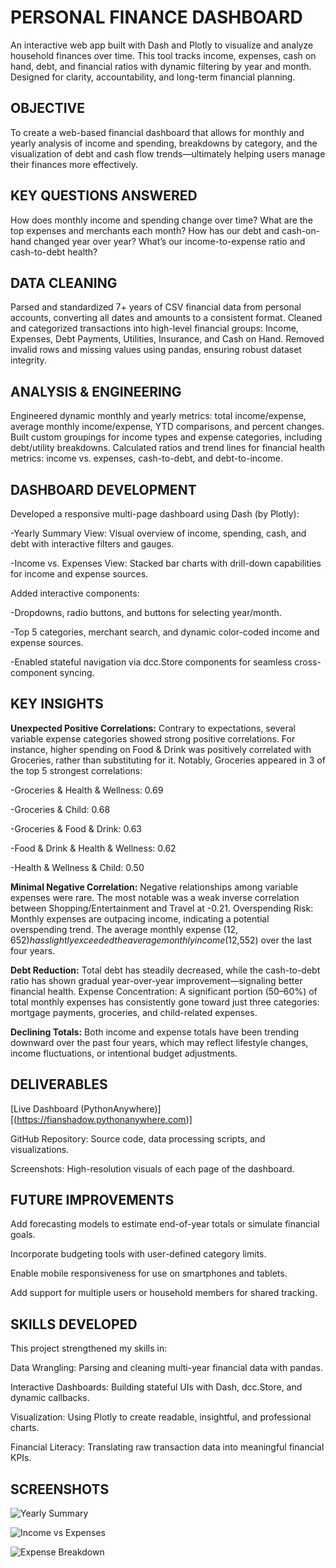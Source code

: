 # PERSONAL FINANCE DASHBOARD
An interactive web app built with Dash and Plotly to visualize and analyze household finances over time. This tool tracks income, expenses, cash on hand, debt, and financial ratios with dynamic filtering by year and month. Designed for clarity, accountability, and long-term financial planning.

## OBJECTIVE

To create a web-based financial dashboard that allows for monthly and yearly analysis of income and spending, breakdowns by category, and the visualization of debt and cash flow trends—ultimately helping users manage their finances more effectively.


## KEY QUESTIONS ANSWERED

How does monthly income and spending change over time?
What are the top expenses and merchants each month?
How has our debt and cash-on-hand changed year over year?
What’s our income-to-expense ratio and cash-to-debt health?


## DATA CLEANING

Parsed and standardized 7+ years of CSV financial data from personal accounts, converting all dates and amounts to a consistent format.
Cleaned and categorized transactions into high-level financial groups: Income, Expenses, Debt Payments, Utilities, Insurance, and Cash on Hand.
Removed invalid rows and missing values using pandas, ensuring robust dataset integrity.

## ANALYSIS & ENGINEERING

Engineered dynamic monthly and yearly metrics: total income/expense, average monthly income/expense, YTD comparisons, and percent changes.
Built custom groupings for income types and expense categories, including debt/utility breakdowns.
Calculated ratios and trend lines for financial health metrics: income vs. expenses, cash-to-debt, and debt-to-income.

## DASHBOARD DEVELOPMENT

Developed a responsive multi-page dashboard using Dash (by Plotly):

-Yearly Summary View: Visual overview of income, spending, cash, and debt with interactive filters and gauges.

-Income vs. Expenses View: Stacked bar charts with drill-down capabilities for income and expense sources.

Added interactive components:

-Dropdowns, radio buttons, and buttons for selecting year/month.

-Top 5 categories, merchant search, and dynamic color-coded income and expense sources.

-Enabled stateful navigation via dcc.Store components for seamless cross-component syncing.

## KEY INSIGHTS

**Unexpected Positive Correlations:** Contrary to expectations, several variable expense categories showed strong positive correlations. For instance, higher spending on Food & Drink was positively correlated with Groceries, rather than substituting for it. Notably, Groceries appeared in 3 of the top 5 strongest correlations:

-Groceries & Health & Wellness: 0.69

-Groceries & Child: 0.68

-Groceries & Food & Drink: 0.63

-Food & Drink & Health & Wellness: 0.62

-Health & Wellness & Child: 0.50

**Minimal Negative Correlation:** Negative relationships among variable expenses were rare. The most notable was a weak inverse correlation between Shopping/Entertainment and Travel at -0.21.
Overspending Risk: Monthly expenses are outpacing income, indicating a potential overspending trend. The average monthly expense ($12,652) has slightly exceeded the average monthly income ($12,552) over the last four years.

**Debt Reduction:** Total debt has steadily decreased, while the cash-to-debt ratio has shown gradual year-over-year improvement—signaling better financial health.
Expense Concentration: A significant portion (50–60%) of total monthly expenses has consistently gone toward just three categories: mortgage payments, groceries, and child-related expenses.

**Declining Totals:** Both income and expense totals have been trending downward over the past four years, which may reflect lifestyle changes, income fluctuations, or intentional budget adjustments.

## DELIVERABLES

[Live Dashboard (PythonAnywhere)][(https://fianshadow.pythonanywhere.com)]

GitHub Repository: Source code, data processing scripts, and visualizations.

Screenshots: High-resolution visuals of each page of the dashboard.

## FUTURE IMPROVEMENTS

Add forecasting models to estimate end-of-year totals or simulate financial goals.

Incorporate budgeting tools with user-defined category limits.

Enable mobile responsiveness for use on smartphones and tablets.

Add support for multiple users or household members for shared tracking.

## SKILLS DEVELOPED

This project strengthened my skills in:

Data Wrangling: Parsing and cleaning multi-year financial data with pandas.

Interactive Dashboards: Building stateful UIs with Dash, dcc.Store, and dynamic callbacks.

Visualization: Using Plotly to create readable, insightful, and professional charts.

Financial Literacy: Translating raw transaction data into meaningful financial KPIs.

## SCREENSHOTS

![Yearly Summary](screenshots/yearly-summary-financial-overview.png)

![Income vs Expenses](screenshots/yearly-summary-monthly-details.png)

![Expense Breakdown](screenshots/income-vs-expenses.png)


